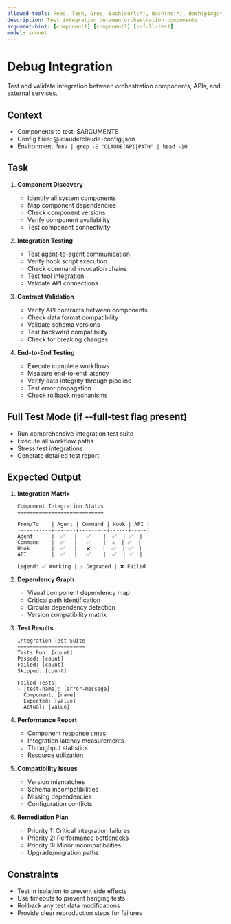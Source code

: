 ```yaml
---
allowed-tools: Read, Task, Grep, Bash(curl:*), Bash(nc:*), Bash(ping:*)
description: Test integration between orchestration components
argument-hint: [component1] [component2] [--full-test]
model: sonnet
---
```


# Debug Integration

Test and validate integration between orchestration components, APIs, and external services.

## Context
- Components to test: $ARGUMENTS
- Config files: @.claude/claude-config.json
- Environment: !`env | grep -E "CLAUDE|API|PATH" | head -10`

## Task

1. **Component Discovery**
   - Identify all system components
   - Map component dependencies
   - Check component versions
   - Verify component availability
   - Test component connectivity

2. **Integration Testing**
   - Test agent-to-agent communication
   - Verify hook script execution
   - Check command invocation chains
   - Test tool integration
   - Validate API connections

3. **Contract Validation**
   - Verify API contracts between components
   - Check data format compatibility
   - Validate schema versions
   - Test backward compatibility
   - Check for breaking changes

4. **End-to-End Testing**
   - Execute complete workflows
   - Measure end-to-end latency
   - Verify data integrity through pipeline
   - Test error propagation
   - Check rollback mechanisms

## Full Test Mode (if --full-test flag present)
- Run comprehensive integration test suite
- Execute all workflow paths
- Stress test integrations
- Generate detailed test report

## Expected Output

1. **Integration Matrix**
   ```
   Component Integration Status
   ============================
   
   From/To    | Agent | Command | Hook | API |
   -----------+-------+---------+------+-----|
   Agent      |  ✅   |   ✅    |  ✅  | ✅  |
   Command    |  ✅   |   ✅    |  ⚠️  | ✅  |
   Hook       |  ✅   |   ❌    |  ✅  | ✅  |
   API        |  ✅   |   ✅    |  ✅  | ✅  |
   
   Legend: ✅ Working | ⚠️ Degraded | ❌ Failed
   ```

2. **Dependency Graph**
   - Visual component dependency map
   - Critical path identification
   - Circular dependency detection
   - Version compatibility matrix

3. **Test Results**
   ```
   Integration Test Suite
   ======================
   Tests Run: [count]
   Passed: [count]
   Failed: [count]
   Skipped: [count]
   
   Failed Tests:
   - [test-name]: [error-message]
     Component: [name]
     Expected: [value]
     Actual: [value]
   ```

4. **Performance Report**
   - Component response times
   - Integration latency measurements
   - Throughput statistics
   - Resource utilization

5. **Compatibility Issues**
   - Version mismatches
   - Schema incompatibilities
   - Missing dependencies
   - Configuration conflicts

6. **Remediation Plan**
   - Priority 1: Critical integration failures
   - Priority 2: Performance bottlenecks
   - Priority 3: Minor incompatibilities
   - Upgrade/migration paths

## Constraints
- Test in isolation to prevent side effects
- Use timeouts to prevent hanging tests
- Rollback any test data modifications
- Provide clear reproduction steps for failures